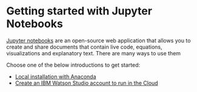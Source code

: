# Getting started with Jupyter Notebooks

[Jupyter notebooks](http://jupyter.org/) are an open-source web application that allows you to create and share documents that contain live code, equations, visualizations and explanatory text. There are many ways to use them

Choose one of the below introductions to get started:

- [Local installation with Anaconda]()
- [Create an IBM Watson Studio account to run in the Cloud]()
